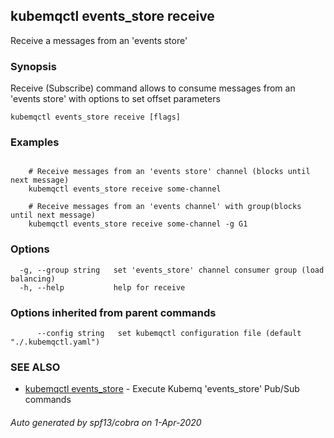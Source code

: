 ## kubemqctl events_store receive

Receive a messages from an 'events store'

### Synopsis

Receive (Subscribe) command allows to consume messages from an 'events store' with options to set offset parameters

```
kubemqctl events_store receive [flags]
```

### Examples

```

	# Receive messages from an 'events store' channel (blocks until next message)
	kubemqctl events_store receive some-channel

	# Receive messages from an 'events channel' with group(blocks until next message)
	kubemqctl events_store receive some-channel -g G1

```

### Options

```
  -g, --group string   set 'events_store' channel consumer group (load balancing)
  -h, --help           help for receive
```

### Options inherited from parent commands

```
      --config string   set kubemqctl configuration file (default "./.kubemqctl.yaml")
```

### SEE ALSO

* [kubemqctl events_store](kubemqctl_events_store.md)	 - Execute Kubemq 'events_store' Pub/Sub commands

###### Auto generated by spf13/cobra on 1-Apr-2020
